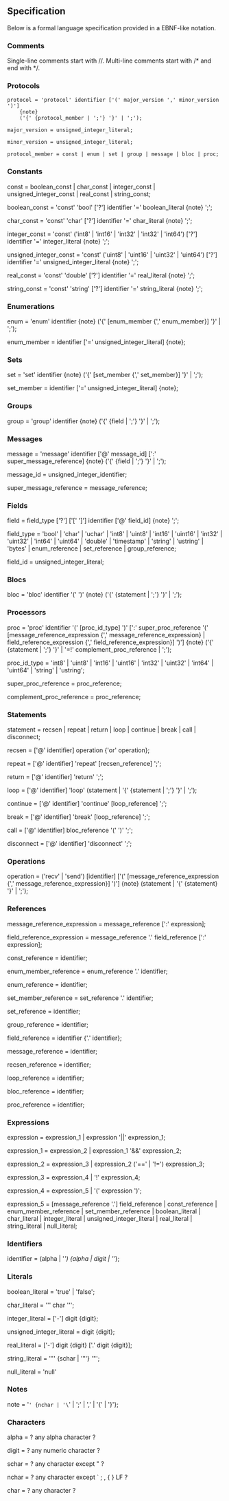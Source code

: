 ## Specification

Below is a formal language specification provided in a EBNF-like notation.

### Comments

Single-line comments start with //. Multi-line comments start with /* and end with */.

### Protocols

```
protocol = 'protocol' identifier ['(' major_version ',' minor_version ')'] 
    {note} 
    ('{' {protocol_member | ';'} '}' | ';');

major_version = unsigned_integer_literal;

minor_version = unsigned_integer_literal;

protocol_member = const | enum | set | group | message | bloc | proc;
```

### Constants

const = boolean_const | char_const | integer_const | unsigned_integer_const | real_const | string_const;

boolean_const = 'const' 'bool' ['?'] identifier '=' boolean_literal {note} ';';

char_const = 'const' 'char' ['?'] identifier '=' char_literal {note} ';';

integer_const = 'const' ('int8' | 'int16' | 'int32' | 'int32' | 'int64') ['?'] identifier '=' integer_literal {note} ';';

unsigned_integer_const = 'const' ('uint8' | 'uint16' | 'uint32' | 'uint64') ['?'] identifier '=' unsigned_integer_literal {note} ';';

real_const = 'const' 'double' ['?'] identifier '=' real_literal {note} ';';

string_const = 'const' 'string' ['?'] identifier '=' string_literal {note} ';';

### Enumerations

enum = 'enum' identifier {note} ('{' [enum_member {',' enum_member}] '}' | ';');

enum_member = identifier ['=' unsigned_integer_literal] {note};

### Sets

set = 'set' identifier {note} ('{' [set_member {',' set_member}] '}' | ';');

set_member = identifier ['=' unsigned_integer_literal] {note};

### Groups

group = 'group' identifier {note} ('{' {field | ';'} '}' | ';');

### Messages

message = 'message' identifier ['@' message_id] [':' super_message_reference] {note} ('{' {field | ';'} '}' | ';');

message_id = unsigned_integer_identifier;

super_message_reference = message_reference;

### Fields

field = field_type ['?'] ['[' ']'] identifier ['@' field_id] {note} ';';

field_type = 'bool' | 'char' | 'uchar' | 'int8' | 'uint8' | 'int16' | 'uint16' | 'int32' | 'uint32' | 'int64' | 'uint64' | 'double' | 'timestamp' | 'string' | 'ustring' | 'bytes' | enum_reference | set_reference | group_reference;

field_id = unsigned_integer_literal;

### Blocs

bloc = 'bloc' identifier '(' ')' {note} ('{' {statement | ';'} '}' | ';');

### Processors

proc = 'proc' identifier '(' [proc_id_type] ')' [':' super_proc_reference '(' [message_reference_expression {',' message_reference_expression} | field_reference_expression {',' field_reference_expression}] ')'] {note} ('{' {statement | ';'} '}' | '=!' complement_proc_reference | ';');

proc_id_type = 'int8' | 'uint8' | 'int16' | 'uint16' | 'int32' | 'uint32' | 'int64' | 'uint64' | 'string' | 'ustring';

super_proc_reference = proc_reference;

complement_proc_reference = proc_reference;

### Statements

statement = recsen | repeat | return | loop | continue | break | call | disconnect;

recsen = ['@' identifier] operation {'or' operation};

repeat = ['@' identifier] 'repeat' [recsen_reference] ';';

return = ['@' identifier] 'return' ';';

loop = ['@' identifier] 'loop' (statement | '{' {statement | ';'} '}' | ';');

continue = ['@' identifier] 'continue' [loop_reference] ';';

break = ['@' identifier] 'break' [loop_reference] ';';

call = ['@' identifier] bloc_reference '(' ')' ';';

disconnect = ['@' identifier] 'disconnect' ';';

### Operations

operation = ('recv' | 'send') [identifier] ['(' [message_reference_expression {',' message_reference_expression}] ')'] {note} (statement | '{' {statement} '}' | ';');

### References

message_reference_expression = message_reference [':' expression];

field_reference_expression = message_reference '.' field_reference [':' expression];

const_reference = identifier;

enum_member_reference = enum_reference '.' identifier;

enum_reference = identifier;

set_member_reference = set_reference '.' identifier;

set_reference = identifier;

group_reference = identifier;

field_reference = identifier {'.' identifier};

message_reference = identifier;

recsen_reference = identifier;

loop_reference = identifier;

bloc_reference = identifier;

proc_reference = identifier;

### Expressions

expression = expression_1 | expression '||' expression_1;

expression_1 = expression_2 | expression_1 '&&' expression_2;

expression_2 = expression_3 | expression_2 ('==' | '!=') expression_3;

expression_3 = expression_4 | '!' expression_4;

expression_4 = expression_5 | '(' expression ')';

expression_5 = 
    [message_reference '.'] field_reference | 
    const_reference | 
    enum_member_reference | 
    set_member_reference |
    boolean_literal | 
    char_literal | 
    integer_literal | 
    unsigned_integer_literal |
    real_literal |
    string_literal |
    null_literal;

### Identifiers

identifier = (alpha | '_') {alpha | digit | '_'};

### Literals

boolean_literal = 'true' | 'false';

char_literal = ''' char ''';

integer_literal = ['-'] digit {digit};

unsigned_integer_literal = digit {digit};

real_literal = ['-'] digit {digit} ['.' digit {digit}];

string_literal = '"' {schar | '\"'} '"';

null_literal = 'null'

### Notes

note = '`' {nchar | '\`' | '\;' | '\,' | '\{' | '\}'};

### Characters

alpha = ? any alpha character ?

digit = ? any numeric character ?

schar = ? any character except " ?

nchar = ? any character except ` ; , { } LF ?

char = ? any character ?

